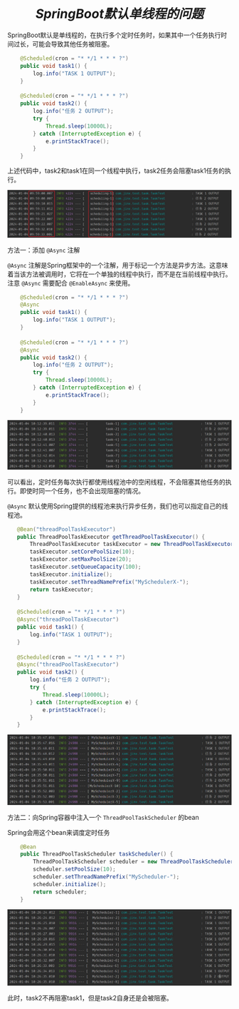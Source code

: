 # $$SpringBoot默认单线程的问题$$

SpringBoot默认是单线程的，在执行多个定时任务时，如果其中一个任务执行时间过长，可能会导致其他任务被阻塞。

```java
    @Scheduled(cron = "* */1 * * * ?")
    public void task1() {
        log.info("TASK 1 OUTPUT");
    }

    @Scheduled(cron = "* */1 * * * ?")
    public void task2() {
        log.info("任务 2 OUTPUT");
        try {
            Thread.sleep(10000L);
        } catch (InterruptedException e) {
            e.printStackTrace();
        }
    }
```

上述代码中，task2和task1在同一个线程中执行，task2任务会阻塞task1任务的执行。

![001](/imgs/java012/001.jpg)

方法一：添加 `@Async` 注解

 `@Async` 注解是Spring框架中的一个注解，用于标记一个方法是异步方法。这意味着当该方法被调用时，它将在一个单独的线程中执行，而不是在当前线程中执行。注意 `@Async` 需要配合 `@EnableAsync` 来使用。

```java
    @Scheduled(cron = "* */1 * * * ?")
    @Async
    public void task1() {
        log.info("TASK 1 OUTPUT");
    }

    @Scheduled(cron = "* */1 * * * ?")
    @Async
    public void task2() {
        log.info("任务 2 OUTPUT");
        try {
            Thread.sleep(10000L);
        } catch (InterruptedException e) {
            e.printStackTrace();
        }
    }
```

![002](/imgs/java012/002.jpg)

可以看出，定时任务每次执行都使用线程池中的空闲线程，不会阻塞其他任务的执行。即使时同一个任务，也不会出现阻塞的情况。

 `@Async` 默认使用Spring提供的线程池来执行异步任务，我们也可以指定自己的线程池。

 ```java
    @Bean("threadPoolTaskExecutor")
    public ThreadPoolTaskExecutor getThreadPoolTaskExecutor() {
        ThreadPoolTaskExecutor taskExecutor = new ThreadPoolTaskExecutor();
        taskExecutor.setCorePoolSize(10);
        taskExecutor.setMaxPoolSize(20);
        taskExecutor.setQueueCapacity(100);
        taskExecutor.initialize();
        taskExecutor.setThreadNamePrefix("MySchedulerX-");
        return taskExecutor;
    }

    @Scheduled(cron = "* */1 * * * ?")
    @Async("threadPoolTaskExecutor")
    public void task1() {
        log.info("TASK 1 OUTPUT");
    }

    @Scheduled(cron = "* */1 * * * ?")
    @Async("threadPoolTaskExecutor")
    public void task2() {
        log.info("任务 2 OUTPUT");
        try {
            Thread.sleep(10000L);
        } catch (InterruptedException e) {
            e.printStackTrace();
        }
    }
```

![004](/imgs/java012/004.jpg)

方法二：向Spring容器中注入一个 `ThreadPoolTaskScheduler` 的bean

Spring会用这个bean来调度定时任务

```java
    @Bean
    public ThreadPoolTaskScheduler taskScheduler() {
        ThreadPoolTaskScheduler scheduler = new ThreadPoolTaskScheduler();
        scheduler.setPoolSize(10);
        scheduler.setThreadNamePrefix("MyScheduler-");
        scheduler.initialize();
        return scheduler;
    }
```

![003](/imgs/java012/003.jpg)

此时，task2不再阻塞task1，但是task2自身还是会被阻塞。
